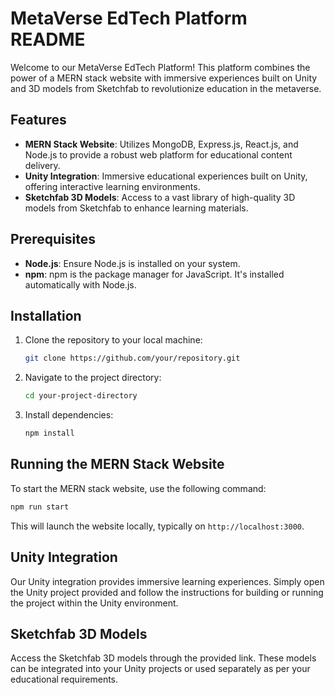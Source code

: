 # MetaVerse EdTech Platform README

Welcome to our MetaVerse EdTech Platform! This platform combines the power of a MERN stack website with immersive experiences built on Unity and 3D models from Sketchfab to revolutionize education in the metaverse.

## Features

- **MERN Stack Website**: Utilizes MongoDB, Express.js, React.js, and Node.js to provide a robust web platform for educational content delivery.
- **Unity Integration**: Immersive educational experiences built on Unity, offering interactive learning environments.
- **Sketchfab 3D Models**: Access to a vast library of high-quality 3D models from Sketchfab to enhance learning materials.

## Prerequisites

- **Node.js**: Ensure Node.js is installed on your system.
- **npm**: npm is the package manager for JavaScript. It's installed automatically with Node.js.

## Installation

1. Clone the repository to your local machine:

    ```bash
    git clone https://github.com/your/repository.git
    ```

2. Navigate to the project directory:

    ```bash
    cd your-project-directory
    ```

3. Install dependencies:

    ```bash
    npm install
    ```

## Running the MERN Stack Website

To start the MERN stack website, use the following command:

```bash
npm run start
```

This will launch the website locally, typically on `http://localhost:3000`.

## Unity Integration

Our Unity integration provides immersive learning experiences. Simply open the Unity project provided and follow the instructions for building or running the project within the Unity environment.

## Sketchfab 3D Models

Access the Sketchfab 3D models through the provided link. These models can be integrated into your Unity projects or used separately as per your educational requirements.


